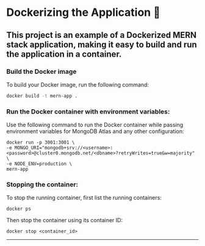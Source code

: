 <div id="header" align="center">

</div>

# Dockerizing the Application 🐳

## This project is an example of a Dockerized MERN stack application, making it easy to build and run the application in a container.

 </div>

### Build the Docker image

To build your Docker image, run the following command:

```bash
docker build -t mern-app .
```

### Run the Docker container with environment variables:

Use the following command to run the Docker container while passing environment variables for MongoDB Atlas and any other configuration:

```
docker run -p 3001:3001 \
-e MONGO_URI="mongodb+srv://<username>:<password>@cluster0.mongodb.net/<dbname>?retryWrites=true&w=majority" \
-e NODE_ENV=production \
mern-app
```

### Stopping the container:

To stop the running container, first list the running containers:

```
docker ps
```

Then stop the container using its container ID:

```
docker stop <container_id>
```

---
